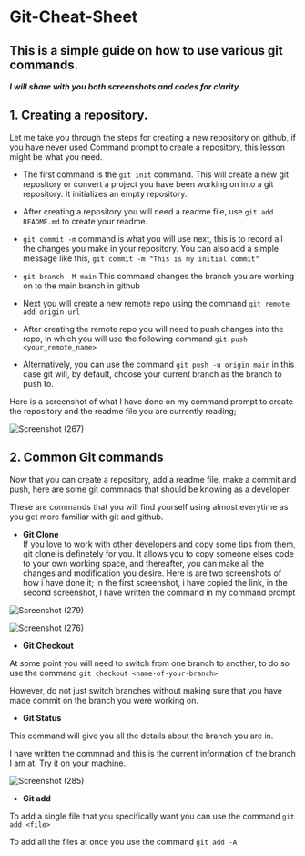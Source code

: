 # Git-Cheat-Sheet

## This is a simple guide on how to use various git commands. 

***I will share with you both screenshots and codes for clarity.***

## 1. **Creating a repository.**

Let me take you through the steps for creating a new repository on github, if you have never used Command prompt to create a repository, this lesson might be what you need.

- The first command is the `git init` command. This will create a new git repository or convert a project you have been working on into a git repository. It initializes an empty repository.

- After creating a repository you will need a readme file, use `git add README.md` to create your readme.

- `git commit -m` command is what you will use next, this is to record all the changes you make in your repository. You can also add a simple message like this, `git commit -m "This is my initial commit" `

- `git branch -M main` This command changes the branch you are working on to the main branch in github

- Next you will create a new remote repo using the command `git remote add origin url`

- After creating the remote repo you will need to push changes into the repo, in which you will use the following command `git push <your_remote_name>`

- Alternatively, you can use the command `git push -u origin main` in this case git will, by default, choose your current branch as the branch to push to.

Here is a screenshot of what I have done on my command prompt to create the repository and the readme file you are currently reading;

![Screenshot (267)](https://user-images.githubusercontent.com/58620711/154179425-1d4e88ac-f844-4de5-8040-e9006e987e25.png)


##  2. **Common Git commands**

Now that you can create a repository, add a readme file, make a commit and push, here are some git commnads that should be knowing as a developer.

These are commands that you will find yourself using almost everytime as you get more familiar with git and github.

- **Git Clone**   
If you love to work with other developers and copy some tips from them, git clone is definetely for you. It allows you to copy someone elses code to your own working space, and thereafter, you can make all the changes and modification you desire. Here is are two screenshots of how i have done it; in the first screenshot, i have copied the link, in the second screenshot, I have written the command in my command prompt


![Screenshot (279)](https://user-images.githubusercontent.com/58620711/154206843-dde98044-535f-48cd-903b-e882c0913364.png)


![Screenshot (276)](https://user-images.githubusercontent.com/58620711/154206907-d021a26c-3c1a-4cb6-8c50-a75916f36cf4.png)

- **Git Checkout**
 
 At some point you will need to switch from one branch to another, to do so use the command `git checkout <name-of-your-branch>`
 
 However, do not just switch branches without making sure that you have made commit on the branch you were working on.
 
 - **Git Status**

 This command will give you all the details about the branch you are in. 
 
 I have written the commnad and this is the current information of the branch I am at. Try it on your machine.
 
 ![Screenshot (285)](https://user-images.githubusercontent.com/58620711/154209390-b2e4bec1-9981-4ef6-9ef8-d0898238a0ec.png)
 
 - **Git add**

To add a single file that you specifically want you can use the command `git add <file>`

To add all the files at once you use the command `git add -A`





 
